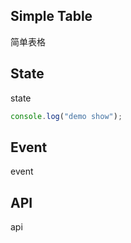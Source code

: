 ## Simple Table

简单表格

<div class="ada-module" data-type="entries/simpletable.js"></div>

## State

state

```javascript
console.log("demo show");
```

## Event

event

## API

api

